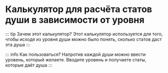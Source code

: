 <script setup>
import SoulsStatsByLevelCalculator from '../../../../components/calculators/souls/stats-by-level/SoulsStatsByLevelCalculator.vue'
</script>

# Калькулятор для расчёта статов души в зависимости от уровня

::: tip Зачем этот калькулятор?
Этот калькулятор используется для того, чтобы исходя из уровня души можно было понять, сколько статов даст эта душа
:::

::: info Как пользоваться?
Напротив каждой души можно ввести уровень, который желаете. Вводите уровень и получаете статы, которые даёт душа
:::

<SoulsStatsByLevelCalculator />